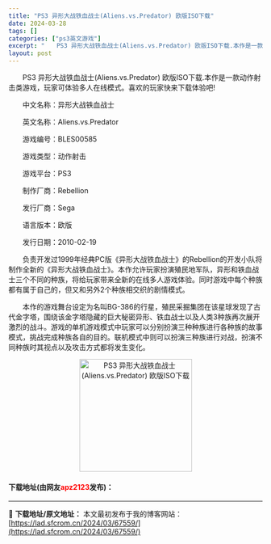 ```yaml
---
title: "PS3 异形大战铁血战士(Aliens.vs.Predator) 欧版ISO下载"
date: 2024-03-28
tags: []
categories: ["ps3英文游戏"]
excerpt: "　　PS3 异形大战铁血战士(Aliens.vs.Predator) 欧版ISO下载.本作是一款动作射击类游戏，玩家可体验多人在线模式。喜欢的玩家快来下载体验吧! 　　中文名称：异形大战铁血战士 　　英文名称：Aliens.vs.Predator 　　游戏编号：BLES00585 　　游戏类型：动作&hellip;"
layout: post
---
```


 <p>　　PS3 异形大战铁血战士(Aliens.vs.Predator) 欧版ISO下载.本作是一款动作射击类游戏，玩家可体验多人在线模式。喜欢的玩家快来下载体验吧!</p> <p>　　中文名称：异形大战铁血战士</p> <p>　　英文名称：Aliens.vs.Predator</p> <p>　　游戏编号：BLES00585</p> <p>　　游戏类型：动作射击</p> <p>　　游戏平台：PS3</p> <p>　　制作厂商：Rebellion</p> <p>　　发行厂商：Sega</p> <p>　　语言版本：欧版</p> <p>　　发行日期：2010-02-19</p> <p>　　负责开发过1999年经典PC版《异形大战铁血战士》的Rebellion的开发小队将制作全新的《异形大战铁血战士》。本作允许玩家扮演殖民地军队，异形和铁血战士三个不同的种族，将给玩家带来全新的在线多人游戏体验。同时游戏中每个种族都有属于自己的，但又和另外2个种族相交织的剧情模式。</p> <p>　　本作的游戏舞台设定为名叫BG-386的行星，殖民采掘集团在该星球发现了古代金字塔，围绕该金字塔隐藏的巨大秘密异形、铁血战士以及人类3种族再次展开激烈的战斗。游戏的单机游戏模式中玩家可以分别扮演三种种族进行各种族的故事模式，挑战完成种族各自的目的。联机模式中则可以扮演三种族进行对战，扮演不同种族时其视点以及攻击方式都将发生变化。</p> <p align="center"><img align="" border="0" src="https://lad.sfcrom.cn/wp-content/uploads/2024/03/20240328_66051d754da0c.jpg" width="223" alt="PS3 异形大战铁血战士(Aliens.vs.Predator) 欧版ISO下载" /></p> <p><h4>下载地址(由网友<font color="red">apz2123</font>发布)：</h4></p> 

---
📖 **下载地址/原文地址：** 本文最初发布于我的博客网站：[https://lad.sfcrom.cn/2024/03/67559/](https://lad.sfcrom.cn/2024/03/67559/)
